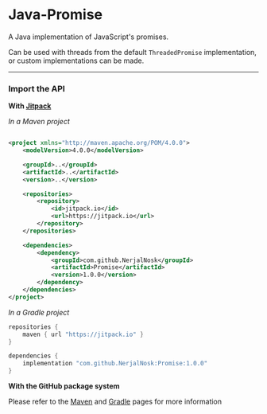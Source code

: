 # Java-Promise

A Java implementation of JavaScript's promises.

Can be used with threads from the default
`ThreadedPromise` implementation, or custom
implementations can be made.

---

### **Import the API**

**With [Jitpack](https://jitpack.io/)** 

*In a Maven project*

```xml

<project xmlns="http://maven.apache.org/POM/4.0.0">
    <modelVersion>4.0.0</modelVersion>

    <groupId>..</groupId>
    <artifactId>..</artifactId>
    <version>..</version>

    <repositories>
        <repository>
            <id>jitpack.io</id>
            <url>https://jitpack.io</url>
        </repository>
    </repositories>

    <dependencies>
        <dependency>
            <groupId>com.github.NerjalNosk</groupId>
            <artifactId>Promise</artifactId>
            <version>1.0.0</version>
        </dependency>
    </dependencies>
</project>
```

*In a Gradle project*

```groovy
repositories {
    maven { url "https://jitpack.io" }
}

dependencies {
    implementation "com.github.NerjalNosk:Promise:1.0.0"
}
```

**With the GitHub package system**

Please refer to the [Maven](
https://docs.github.com/en/packages/working-with-a-github-packages-registry/working-with-the-apache-maven-registry#installing-a-package)
and [Gradle](
https://docs.github.com/en/packages/working-with-a-github-packages-registry/working-with-the-gradle-registry#using-a-published-package)
pages for more information